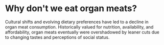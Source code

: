 # Why don't we eat organ meats?

Cultural shifts and evolving dietary preferences have led to a decline in organ meat consumption. Historically valued for nutrition, availability, and affordability, organ meats eventually were overshadowed by leaner cuts due to changing tastes and perceptions of social status.